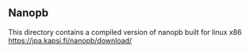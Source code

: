 ## Nanopb
This directory contains a compiled version of nanopb built for linux x86
https://jpa.kapsi.fi/nanopb/download/